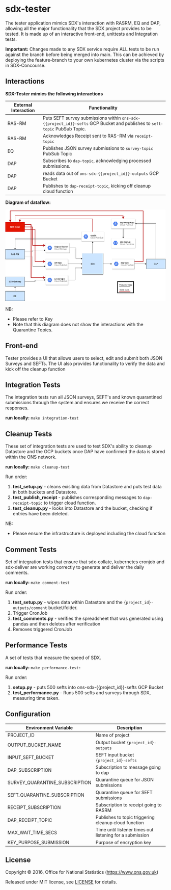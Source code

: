 # sdx-tester

The tester application mimics SDX's interaction with RASRM, EQ and DAP, allowing all the major functionality 
that the SDX project provides to be tested. It is made up of an interactive front-end, unittests and Integration tests.

**Important:** Changes made to any SDX service require ALL tests to be run against the branch before being
merged into main. This can be achieved by deploying the feature-branch to your own kubernetes cluster via the scripts
in SDX-Concourse.

## Interactions

**SDX-Tester mimics the following interactions**

| External Interaction | Functionality                                                                                                                 |
|----------------------|-------------------------------------------------------------------------------------------------------------------------------|
| RAS-RM               | Puts SEFT survey submissions within `ons-sdx-{{project_id}}-sefts` GCP Bucket and publishes to `seft-topic` PubSub Topic.     |
| RAS-RM               | Acknowledges Receipt sent to RAS-RM via `receipt-topic`                                                                       |
| EQ                   | Publishes JSON survey submissions to `survey-topic` PubSub Topic                                                              |
| DAP                  | Subscribes to `dap-topic`, acknowledging processed submissions.                                                               |
| DAP                  | reads data out of `ons-sdx-{{project_id}}-outputs` GCP Bucket                                                                 |
| DAP                  | Publishes to `dap-receipt-topic`, kicking off cleanup cloud function                                                          |

**Diagram of dataflow:**

![](./images/sdx-tester.png?raw=true)

NB:
- Please refer to Key
- Note that this diagram does not show the interactions with the Quarantine Topics.

## Front-end

Tester provides a UI that allows users to select, edit and submit both JSON Surveys and SEFTs. The UI also provides functionality
to verify the data and kick off the cleanup function 

## Integration Tests

The integration tests run all JSON surveys, SEFT's and known quarantined submissions through the system and ensures we
receive the correct responses.

**run locally:**
`make integration-test`

## Cleanup Tests

These set of integration tests are used to test SDX's ability to cleanup Datastore and the GCP buckets once DAP have
confirmed the data is stored within the ONS network.

**run locally:**
`make cleanup-test`

Run order:
1. **test_setup.py** - cleans exisiting data from Datastore and puts test data in both buckets and Datastore.
2. **test_publish_receipt** - publishes corresponding messages to `dap-receipt-topic` to trigger cloud function.
3. **test_cleanup.py** - looks into Datastore and the bucket, checking if entries have been deleted.


NB:
- Please ensure the infrastructure is deployed including the cloud function
 
## Comment Tests

Set of integration tests that ensure that sdx-collate, kubernetes cronjob and sdx-deliver are working correctly to
generate and deliver the daily comments.

**run locally:**
`make comment-test`

Run order:
1. **test_setup.py** - wipes data within Datastore and the `{project_id}-outputs/comment` bucket/folder. 
2. Trigger CronJob
3. **test_comments.py** - verifies the spreadsheet that was generated using pandas and then deletes after verification
4. Removes triggered CronJob


## Performance Tests

A set of tests that measure the speed of SDX.

**run locally:**
`make performance-test:`

Run order:
1. **setup.py** - puts 500 sefts into ons-sdx-{{project_id}}-sefts GCP Bucket
2. **test_performance.py** - Runs 500 sefts and surveys through SDX, measuring time taken.

## Configuration
| Environment Variable           | Description
|--------------------------------|------------------------------------
| PROJECT_ID                     | Name of project
| OUTPUT_BUCKET_NAME             | Output bucket `{project_id}-outputs`
| INPUT_SEFT_BUCKET              | SEFT input bucket `{project_id}-sefts`
| DAP_SUBSCRIPTION               | Subscription to message going to dap
| SURVEY_QUARANTINE_SUBSCRIPTION | Quarantine queue for JSON submissions
| SEFT_QUARANTINE_SUBSCRIPTION   | Quarantine queue for SEFT submissions
| RECEIPT_SUBSCRIPTION           | Subscription to receipt going to RASRM
| DAP_RECEIPT_TOPIC              | Publishes to topic triggering cleanup cloud function
| MAX_WAIT_TIME_SECS             | Time until listener times out listening for a submission
| KEY_PURPOSE_SUBMISSION         | Purpose of encryption key

## License

Copyright © 2016, Office for National Statistics (https://www.ons.gov.uk)

Released under MIT license, see [LICENSE](LICENSE) for details.